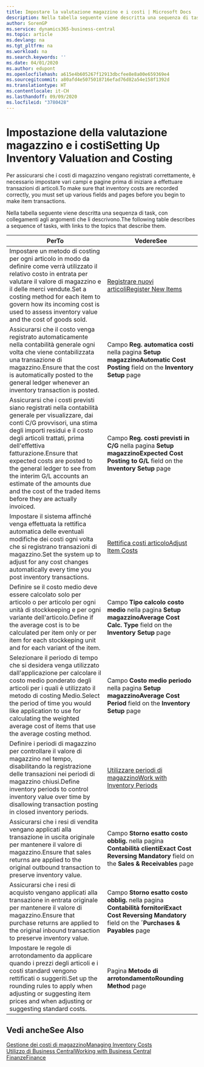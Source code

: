 ```yaml
---
title: Impostare la valutazione magazzino e i costi | Microsoft Docs
description: Nella tabella seguente viene descritta una sequenza di task, con collegamenti agli argomenti che li descrivono.
author: SorenGP
ms.service: dynamics365-business-central
ms.topic: article
ms.devlang: na
ms.tgt_pltfrm: na
ms.workload: na
ms.search.keywords: ''
ms.date: 04/01/2020
ms.author: edupont
ms.openlocfilehash: a615e4b605267f12913dbcfee8e8a00e659369e4
ms.sourcegitcommit: a80afd4e5075018716efad76d82a54e158f1392d
ms.translationtype: HT
ms.contentlocale: it-CH
ms.lasthandoff: 09/09/2020
ms.locfileid: "3780428"
---
```

# <a name="setting-up-inventory-valuation-and-costing"></a><span data-ttu-id="90f59-103">Impostazione della valutazione magazzino e i costi</span><span class="sxs-lookup"><span data-stu-id="90f59-103">Setting Up Inventory Valuation and Costing</span></span>
<span data-ttu-id="90f59-104">Per assicurarsi che i costi di magazzino vengano registrati correttamente, è necessario impostare vari campi e pagine prima di iniziare a effettuare transazioni di articoli.</span><span class="sxs-lookup"><span data-stu-id="90f59-104">To make sure that inventory costs are recorded correctly, you must set up various fields and pages before you begin to make item transactions.</span></span>

<span data-ttu-id="90f59-105">Nella tabella seguente viene descritta una sequenza di task, con collegamenti agli argomenti che li descrivono.</span><span class="sxs-lookup"><span data-stu-id="90f59-105">The following table describes a sequence of tasks, with links to the topics that describe them.</span></span>

|<span data-ttu-id="90f59-106">**Per**</span><span class="sxs-lookup"><span data-stu-id="90f59-106">**To**</span></span>|<span data-ttu-id="90f59-107">**Vedere**</span><span class="sxs-lookup"><span data-stu-id="90f59-107">**See**</span></span>|  
|------------|-------------|  
|<span data-ttu-id="90f59-108">Impostare un metodo di costing per ogni articolo in modo da definire come verrà utilizzato il relativo costo in entrata per valutare il valore di magazzino e il delle merci vendute.</span><span class="sxs-lookup"><span data-stu-id="90f59-108">Set a costing method for each item to govern how its incoming cost is used to assess inventory value and the cost of goods sold.</span></span>|[<span data-ttu-id="90f59-109">Registrare nuovi articoli</span><span class="sxs-lookup"><span data-stu-id="90f59-109">Register New Items</span></span>](inventory-how-register-new-items.md)|  
|<span data-ttu-id="90f59-110">Assicurarsi che il costo venga registrato automaticamente nella contabilità generale ogni volta che viene contabilizzata una transazione di magazzino.</span><span class="sxs-lookup"><span data-stu-id="90f59-110">Ensure that the cost is automatically posted to the general ledger whenever an inventory transaction is posted.</span></span>|<span data-ttu-id="90f59-111">Campo **Reg. automatica costi** nella pagina **Setup magazzino**</span><span class="sxs-lookup"><span data-stu-id="90f59-111">**Automatic Cost Posting** field on the **Inventory Setup** page</span></span>|  
|<span data-ttu-id="90f59-112">Assicurarsi che i costi previsti siano registrati nella contabilità generale per visualizzare, dai conti C/G provvisori, una stima degli importi residui e il costo degli articoli trattati, prima dell'effettiva fatturazione.</span><span class="sxs-lookup"><span data-stu-id="90f59-112">Ensure that expected costs are posted to the general ledger to see from the interim G/L accounts an estimate of the amounts due and the cost of the traded items before they are actually invoiced.</span></span>|<span data-ttu-id="90f59-113">Campo **Reg. costi previsti in C/G** nella pagina **Setup magazzino**</span><span class="sxs-lookup"><span data-stu-id="90f59-113">**Expected Cost Posting to G/L** field on the **Inventory Setup** page</span></span>|  
|<span data-ttu-id="90f59-114">Impostare il sistema affinché venga effettuata la rettifica automatica delle eventuali modifiche dei costi ogni volta che si registrano transazioni di magazzino.</span><span class="sxs-lookup"><span data-stu-id="90f59-114">Set the system up to adjust for any cost changes automatically every time you post inventory transactions.</span></span>|[<span data-ttu-id="90f59-115">Rettifica costi articolo</span><span class="sxs-lookup"><span data-stu-id="90f59-115">Adjust Item Costs</span></span>](inventory-how-adjust-item-costs.md)|  
|<span data-ttu-id="90f59-116">Definire se il costo medio deve essere calcolato solo per articolo o per articolo per ogni unità di stockkeeping e per ogni variante dell'articolo.</span><span class="sxs-lookup"><span data-stu-id="90f59-116">Define if the average cost is to be calculated per item only or per item for each stockkeping unit and for each variant of the item.</span></span>|<span data-ttu-id="90f59-117">Campo **Tipo calcolo costo medio** nella pagina **Setup magazzino**</span><span class="sxs-lookup"><span data-stu-id="90f59-117">**Average Cost Calc. Type** field on the **Inventory Setup** page</span></span>|  
|<span data-ttu-id="90f59-118">Selezionare il periodo di tempo che si desidera venga utilizzato dall'applicazione per calcolare il costo medio ponderato degli articoli per i quali è utilizzato il metodo di costing Medio.</span><span class="sxs-lookup"><span data-stu-id="90f59-118">Select the period of time you would like application to use for calculating the weighted average cost of items that use the average costing method.</span></span>|<span data-ttu-id="90f59-119">Campo **Costo medio periodo** nella pagina **Setup magazzino**</span><span class="sxs-lookup"><span data-stu-id="90f59-119">**Average Cost Period** field on the **Inventory Setup** page</span></span>|  
|<span data-ttu-id="90f59-120">Definire i periodi di magazzino per controllare il valore di magazzino nel tempo, disabilitando la registrazione delle transazioni nei periodi di magazzino chiusi.</span><span class="sxs-lookup"><span data-stu-id="90f59-120">Define inventory periods to control inventory value over time by disallowing transaction posting in closed inventory periods.</span></span>|[<span data-ttu-id="90f59-121">Utilizzare periodi di magazzino</span><span class="sxs-lookup"><span data-stu-id="90f59-121">Work with Inventory Periods</span></span>](finance-how-to-work-with-inventory-periods.md)|  
|<span data-ttu-id="90f59-122">Assicurarsi che i resi di vendita vengano applicati alla transazione in uscita originale per mantenere il valore di magazzino.</span><span class="sxs-lookup"><span data-stu-id="90f59-122">Ensure that sales returns are applied to the original outbound transaction to preserve inventory value.</span></span>|<span data-ttu-id="90f59-123">Campo **Storno esatto costo obblig.** nella pagina **Contabilità clienti**</span><span class="sxs-lookup"><span data-stu-id="90f59-123">**Exact Cost Reversing Mandatory** field on the **Sales & Receivables** page</span></span>|  
|<span data-ttu-id="90f59-124">Assicurarsi che i resi di acquisto vengano applicati alla transazione in entrata originale per mantenere il valore di magazzino.</span><span class="sxs-lookup"><span data-stu-id="90f59-124">Ensure that purchase returns are applied to the original inbound transaction to preserve inventory value.</span></span>|<span data-ttu-id="90f59-125">Campo **Storno esatto costo obblig.** nella pagina **Contabilità fornitori**</span><span class="sxs-lookup"><span data-stu-id="90f59-125">**Exact Cost Reversing Mandatory** field on the **´Purchases & Payables** page</span></span>|
|<span data-ttu-id="90f59-126">Impostare le regole di arrotondamento da applicare quando i prezzi degli articoli e i costi standard vengono rettificati o suggeriti.</span><span class="sxs-lookup"><span data-stu-id="90f59-126">Set up the rounding rules to apply when adjusting or suggesting item prices and when adjusting or suggesting standard costs.</span></span>|<span data-ttu-id="90f59-127">Pagina **Metodo di arrotondamento**</span><span class="sxs-lookup"><span data-stu-id="90f59-127">**Rounding Method** page</span></span>|  

## <a name="see-also"></a><span data-ttu-id="90f59-128">Vedi anche</span><span class="sxs-lookup"><span data-stu-id="90f59-128">See Also</span></span>  
[<span data-ttu-id="90f59-129">Gestione dei costi di magazzino</span><span class="sxs-lookup"><span data-stu-id="90f59-129">Managing Inventory Costs</span></span>](finance-manage-inventory-costs.md)  
[<span data-ttu-id="90f59-130">Utilizzo di Business Central</span><span class="sxs-lookup"><span data-stu-id="90f59-130">Working with Business Central</span></span>](ui-work-product.md)  
[<span data-ttu-id="90f59-131">Finanze</span><span class="sxs-lookup"><span data-stu-id="90f59-131">Finance</span></span>](finance.md)  
